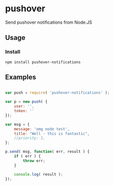 # pushover
Send pushover notifications from Node.JS

## Usage

### Install

	npm install pushover-notifications

## Examples

```javascript

var push = require( 'pushover-notifications' );

var p = new push( {
	user: '',
	token: ''
});

var msg = {
	message: 'omg node test',
	title: "Well - this is fantastic",
	//priority: 1,
};

p.send( msg, function( err, result ) {
	if ( err ) {
		throw err;
	}

	console.log( result );
});
```
